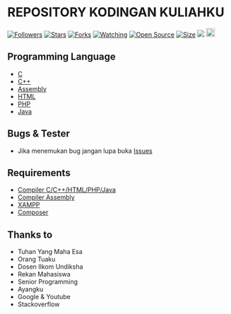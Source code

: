 # REPOSITORY KODINGAN KULIAHKU

<a href="https://github.com/odetv/followers"><img title="Followers" src="https://img.shields.io/github/followers/odetv?color=red&style=flat-square"></a>
<a href="https://github.com/odetv/KULIAH/stargazers/"><img title="Stars" src="https://img.shields.io/github/stars/odetv/KULIAH?color=blue&style=flat-square"></a>
<a href="https://github.com/odetv/KULIAH/network/members"><img title="Forks" src="https://img.shields.io/github/forks/odetv/KULIAH?color=red&style=flat-square"></a>
<a href="https://github.com/odetv/KULIAH/watchers"><img title="Watching" src="https://img.shields.io/github/watchers/odetv/KULIAH?label=Watchers&color=blue&style=flat-square"></a>
<a href="https://github.com/odetv/KULIAH"><img title="Open Source" src="https://badges.frapsoft.com/os/v2/open-source.svg?v=103"></a>
<a href="https://github.com/odetv/KULIAH"><img title="Size" src="https://img.shields.io/github/repo-size/odetv/KULIAH?style=flat-square&color=green"></a>
<a href="https://hits.seeyoufarm.com"><img src="https://hits.seeyoufarm.com/api/count/incr/badge.svg?url=https%3A%2F%2Fgithub.com%2Fodetv%2FKULIAH&count_bg=%2379C83D&title_bg=%23555555&icon=probot.svg&icon_color=%2300FF6D&title=hits&edge_flat=false"/></a>
<a href="https://github.com/odetv/KULIAH/graphs/commit-activity"><img height="20" src="https://img.shields.io/badge/Update-Yes-blue"></a>&nbsp;&nbsp;

## Programming Language
* [C](https://en.wikipedia.org/wiki/C_(programming_language))
* [C++](https://en.wikipedia.org/wiki/C%2B%2B)
* [Assembly](https://en.wikipedia.org/wiki/Assembly_language)
* [HTML](https://en.wikipedia.org/wiki/HTML)
* [PHP](https://en.wikipedia.org/wiki/PHP)
* [Java](https://en.wikipedia.org/wiki/Java_(programming_language))

## Bugs & Tester
* Jika menemukan bug jangan lupa buka [Issues](https://github.com/odetv/KULIAH/issues)

## Requirements
* [Compiler C/C++/HTML/PHP/Java](https://code.visualstudio.com/Download)
* [Compiler Assembly](https://www.tutorialspoint.com/compile_assembly_online.php)
* [XAMPP](https://www.apachefriends.org/download.html)
* [Composer](https://getcomposer.org/download/)

## Thanks to
- Tuhan Yang Maha Esa
- Orang Tuaku
- Dosen Ilkom Undiksha
- Rekan Mahasiswa
- Senior Programming
- Ayangku
- Google & Youtube
- Stackoverflow
